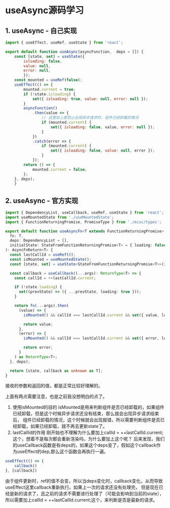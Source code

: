 # useAsync源码学习

## 1. useAsync - 自己实现

```js
import { useEffect, useRef, useState } from 'react';

export default function useAsync(asyncFunction,  deps = []) {
    const [state, set] = useState({
        isloading: false,
        value: null,
        error: null,
        });
    const mounted = useRef(false);
    useEffect(() => {
        mounted.current = true;
        if (!state.isloading) {
            set({ isloading: true, value: null, error: null });
        }
        asyncFunction()
            .then(value => {
                // 这里加上是防止出现异步请求时，组件已经卸载的情况
                if (mounted.current) {
                    set({ isloading: false, value, error: null });
                }
            })
            .catch(error => {
                if (mounted.current) {
                    set({ isloading: false, value: null, error });
                }
            });
        return () => {
            mounted.current = false;
        };
    }, deps);
    }
```

## 2. useAsync - 官方实现

```typescript
import { DependencyList, useCallback, useRef, useState } from 'react';
import useMountedState from './useMountedState';
import { FunctionReturningPromise, PromiseType } from './misc/types';

export default function useAsyncFn<T extends FunctionReturningPromise>(
  fn: T,
  deps: DependencyList = [],
  initialState: StateFromFunctionReturningPromise<T> = { loading: false }
): AsyncFnReturn<T> {
  const lastCallId = useRef(0);
  const isMounted = useMountedState();
  const [state, set] = useState<StateFromFunctionReturningPromise<T>>(initialState);

  const callback = useCallback((...args): ReturnType<T> => {
    const callId = ++lastCallId.current;

    if (!state.loading) {
      set((prevState) => ({ ...prevState, loading: true }));
    }

    return fn(...args).then(
      (value) => {
        isMounted() && callId === lastCallId.current && set({ value, loading: false });

        return value;
      },
      (error) => {
        isMounted() && callId === lastCallId.current && set({ error, loading: false });

        return error;
      }
    ) as ReturnType<T>;
  }, deps);

  return [state, callback as unknown as T];
}
```
接收的参数和返回的值，都是正常比较好理解的。

上面有两点需要注意，也是之前我没想明白的点了。
1. 使用isMounted的目的
isMounted是用来判断组件是否已经卸载的，如果组件已经卸载，但是这个时候异步请求还没有结束，那么就会出现异步请求结束后，
组件已经卸载的情况，这个时候就会出现报错，所以需要判断组件是否已经卸载，如果已经卸载，就不再去更新state了。
2. lastCallId的作用
刚开始也不理解为什么要加上callId = ++lastCallId.current;这个，想着不是每次都会重新渲染吗，为什么要加上这个呢？
后来发现，我们的useCallback函数是有deps的，如果这个deps变了，假如这个callback作为useEffect的dep,那么这个函数会再执行一遍。
```typescript
useEffect(() => {
    callback()
}, [callback])
```
由于组件更新时，ref的值不会变，所以当deps变化时，callback变化，从而导致useEffect这里callback重新执行。如果上一次的请求还没有处理完，
但是现在已经是新的请求了，且之前的请求不需要进行处理了（可能会影响到当前的state），所以需要加上callId = ++lastCallId.current;这个，来判断是否是最新的请求。